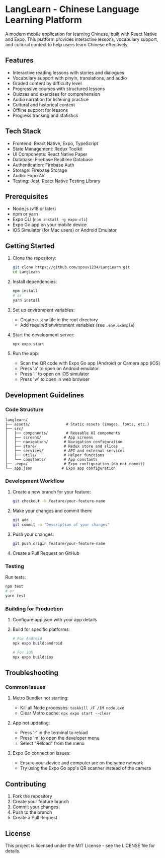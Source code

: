 # LangLearn - Chinese Language Learning Platform

A modern mobile application for learning Chinese, built with React Native and Expo. This platform provides interactive lessons, vocabulary support, and cultural context to help users learn Chinese effectively.

## Features

- Interactive reading lessons with stories and dialogues
- Vocabulary support with pinyin, translations, and audio
- Graded content by difficulty level
- Progressive courses with structured lessons
- Quizzes and exercises for comprehension
- Audio narration for listening practice
- Cultural and historical context
- Offline support for lessons
- Progress tracking and statistics

## Tech Stack

- Frontend: React Native, Expo, TypeScript
- State Management: Redux Toolkit
- UI Components: React Native Paper
- Database: Firebase Realtime Database
- Authentication: Firebase Auth
- Storage: Firebase Storage
- Audio: Expo AV
- Testing: Jest, React Native Testing Library

## Prerequisites

- Node.js (v18 or later)
- npm or yarn
- Expo CLI (`npm install -g expo-cli`)
- Expo Go app on your mobile device
- iOS Simulator (for Mac users) or Android Emulator

## Getting Started

1. Clone the repository:

   ```bash
   git clone https://github.com/spouv1234/LangLearn.git
   cd LangLearn
   ```

2. Install dependencies:

   ```bash
   npm install
   # or
   yarn install
   ```

3. Set up environment variables:
   - Create a `.env` file in the root directory
   - Add required environment variables (see `.env.example`)

4. Start the development server:

   ```bash
   npx expo start
   ```

5. Run the app:
   - Scan the QR code with Expo Go app (Android) or Camera app (iOS)
   - Press 'a' to open on Android emulator
   - Press 'i' to open on iOS simulator
   - Press 'w' to open in web browser

## Development Guidelines

### Code Structure

```text
langlearn/
├── assets/                # Static assets (images, fonts, etc.)
├── src/
│   ├── components/        # Reusable UI components
│   ├── screens/          # App screens
│   ├── navigation/       # Navigation configuration
│   ├── store/            # Redux store and slices
│   ├── services/         # API and external services
│   ├── utils/            # Helper functions
│   └── constants/        # App constants
├── .expo/                # Expo configuration (do not commit)
└── app.json             # Expo app configuration
```

### Development Workflow

1. Create a new branch for your feature:

   ```bash
   git checkout -b feature/your-feature-name
   ```

2. Make your changes and commit them:

   ```bash
   git add .
   git commit -m "Description of your changes"
   ```

3. Push your changes:

   ```bash
   git push origin feature/your-feature-name
   ```

4. Create a Pull Request on GitHub

### Testing

Run tests:

```bash
npm test
# or
yarn test
```

### Building for Production

1. Configure app.json with your app details

2. Build for specific platforms:

   ```bash
   # For Android
   npx expo build:android
   
   # For iOS
   npx expo build:ios
   ```

## Troubleshooting

### Common Issues

1. Metro Bundler not starting:
   - Kill all Node processes: `taskkill /F /IM node.exe`
   - Clear Metro cache: `npx expo start --clear`

2. App not updating:
   - Press 'r' in the terminal to reload
   - Press 'm' to open the developer menu
   - Select "Reload" from the menu

3. Expo Go connection issues:
   - Ensure your device and computer are on the same network
   - Try using the Expo Go app's QR scanner instead of the camera

## Contributing

1. Fork the repository
2. Create your feature branch
3. Commit your changes
4. Push to the branch
5. Create a Pull Request

## License

This project is licensed under the MIT License - see the LICENSE file for details.
